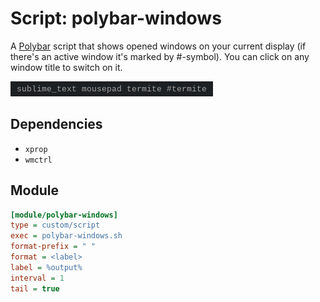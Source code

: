 # Script: polybar-windows

A [Polybar](https://github.com/jaagr/polybar) script that shows opened windows on your current display (if there's an active window it's marked by #-symbol). You can click on any window title to switch on it.

![polybar-windows](screenshots/polybar-windows.png)


## Dependencies

* `xprop`
* `wmctrl`


## Module

```ini
[module/polybar-windows]
type = custom/script
exec = polybar-windows.sh
format-prefix = " "
format = <label>
label = %output%
interval = 1
tail = true
```
